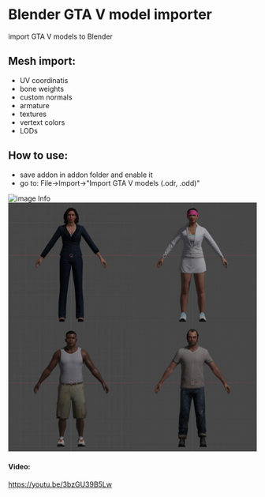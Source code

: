 # Blender GTA V model importer
import GTA V models to Blender

## Mesh import:
* UV coordinatis
* bone weights
* custom normals
* armature
* textures
* vertext colors
* LODs

## How to use:
* save addon in addon folder and enable it
* go to: File->Import->"Import GTA V models (.odr, .odd)"

![image Info](./images/screenshot1.png "Screenshot")
![image Info](./images/component_peds.png "Screenshot")

#### Video:
https://youtu.be/3bzGU39B5Lw